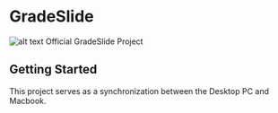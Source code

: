# GradeSlide
![alt text](https://github.com/reginald-apps/gradeslide/images/mainlogo.png?raw=true)
Official GradeSlide Project 

## Getting Started
This project serves as a synchronization between the Desktop PC and Macbook.
